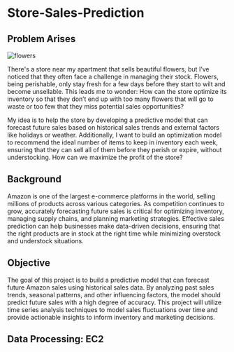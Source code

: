 # Store-Sales-Prediction

## Problem Arises
![flowers](https://github.com/user-attachments/assets/af64b648-68b4-4ea4-b9bb-20bc4d078a24)

There's a store near my apartment that sells beautiful flowers, but I’ve noticed that they often face a challenge in managing their stock. Flowers, being perishable, only stay fresh for a few days before they start to wilt and become unsellable. This leads me to wonder: How can the store optimize its inventory so that they don’t end up with too many flowers that will go to waste or too few that they miss potential sales opportunities?

My idea is to help the store by developing a predictive model that can forecast future sales based on historical sales trends and external factors like holidays or weather. Additionally, I want to build an optimization model to recommend the ideal number of items to keep in inventory each week, ensuring that they can sell all of them before they perish or expire, without understocking. How can we maximize the profit of the store?

## Background
Amazon is one of the largest e-commerce platforms in the world, selling millions of products across various categories. As competition continues to grow, accurately forecasting future sales is critical for optimizing inventory, managing supply chains, and planning marketing strategies. Effective sales prediction can help businesses make data-driven decisions, ensuring that the right products are in stock at the right time while minimizing overstock and understock situations.

## Objective
The goal of this project is to build a predictive model that can forecast future Amazon sales using historical sales data. By analyzing past sales trends, seasonal patterns, and other influencing factors, the model should predict future sales with a high degree of accuracy. This project will utilize time series analysis techniques to model sales fluctuations over time and provide actionable insights to inform inventory and marketing decisions.

## Data Processing: EC2
